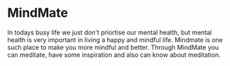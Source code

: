 # MindMate
In todays busy life we just don't priortise our mental health, but mental health is very important in living a happy and mindful life. Mindmate is one such place to make you more mindful and better. Through MindMate you can meditate, have some inspiration and also can know about meditation.
